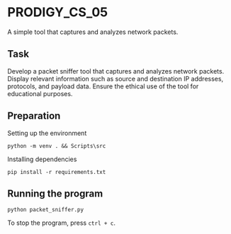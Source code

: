 # PRODIGY_CS_05
A simple tool that captures and analyzes network packets.

## Task
Develop a packet sniffer tool that captures and analyzes network packets. Display relevant information such as source and destination IP addresses, protocols, and payload data. Ensure the ethical use of the tool for educational purposes.

## Preparation
Setting up the environment
```
python -m venv . && Scripts\src
```

Installing dependencies
```
pip install -r requirements.txt
```

## Running the program
```
python packet_sniffer.py
```

To stop the program, press `ctrl + c`.